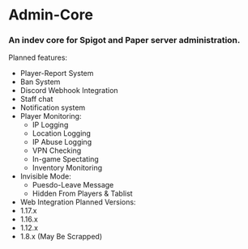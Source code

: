 # Admin-Core
### An indev core for Spigot and Paper server administration.
Planned features:
   * Player-Report System
   * Ban System
   * Discord Webhook Integration
   * Staff chat
   * Notification system
   * Player Monitoring:
      * IP Logging
      * Location Logging
      * IP Abuse Logging
      * VPN Checking
      * In-game Spectating
      * Inventory Monitoring
   * Invisible Mode:
      * Puesdo-Leave Message
      * Hidden From Players & Tablist
   * Web Integration
Planned Versions:
   * 1.17.x
   * 1.16.x
   * 1.12.x
   * 1.8.x (May Be Scrapped)
